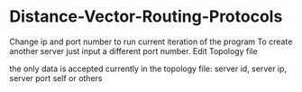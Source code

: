 # Distance-Vector-Routing-Protocols

Change ip and port number to run current iteration of the program
To create another server just input a different port number.
Edit Topology file

the only data is accepted currently in the topology file:
    server id, server ip, server port 
        self or others